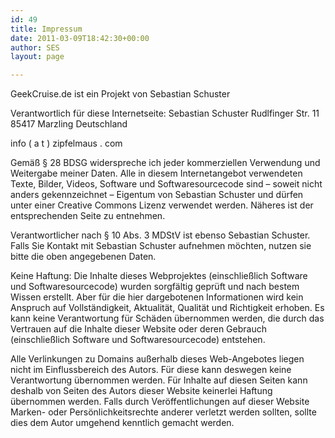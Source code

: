 ```yaml
---
id: 49
title: Impressum
date: 2011-03-09T18:42:30+00:00
author: SES
layout: page

---
```

GeekCruise.de ist ein Projekt von Sebastian Schuster

Verantwortlich für diese Internetseite:
Sebastian Schuster
Rudlfinger Str. 11
85417 Marzling
Deutschland

info ( a t ) zipfelmaus . com

Gemäß § 28 BDSG widerspreche ich jeder kommerziellen Verwendung und Weitergabe meiner Daten.
Alle in diesem Internetangebot verwendeten Texte, Bilder, Videos, Software und Softwaresourcecode sind – soweit nicht anders gekennzeichnet – Eigentum von Sebastian Schuster und dürfen unter einer Creative Commons Lizenz verwendet werden. Näheres ist der entsprechenden Seite zu entnehmen.

Verantwortlicher nach § 10 Abs. 3 MDStV ist ebenso Sebastian Schuster. Falls Sie Kontakt mit Sebastian Schuster aufnehmen möchten, nutzen sie bitte die oben angegebenen Daten.

Keine Haftung: Die Inhalte dieses Webprojektes (einschließlich Software und Softwaresourcecode) wurden sorgfältig geprüft und nach bestem Wissen erstellt. Aber für die hier dargebotenen Informationen wird kein Anspruch auf Vollständigkeit, Aktualität, Qualität und Richtigkeit erhoben. Es kann keine Verantwortung für Schäden übernommen werden, die durch das Vertrauen auf die Inhalte dieser Website oder deren Gebrauch (einschließlich Software und Softwaresourcecode) entstehen.

Alle Verlinkungen zu Domains außerhalb dieses Web-Angebotes liegen nicht im Einflussbereich des Autors. Für diese kann deswegen keine Verantwortung übernommen werden. Für Inhalte auf diesen Seiten kann deshalb von Seiten des Autors dieser Website keinerlei Haftung übernommen werden.
Falls durch Veröffentlichungen auf dieser Website Marken- oder Persönlichkeitsrechte anderer verletzt werden sollten, sollte dies dem Autor umgehend kenntlich gemacht werden.
